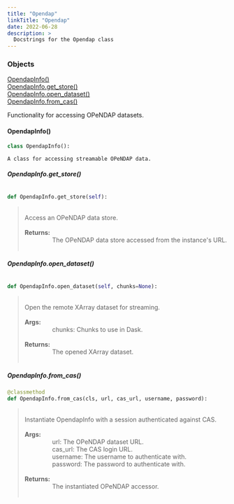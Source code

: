 ```yaml
---
title: "Opendap"
linkTitle: "Opendap"
date: 2022-06-28
description: >
  Docstrings for the Opendap class
---
```

### Objects

[OpendapInfo()](#opendapinfo)<br />
[OpendapInfo.get_store()](#opendapinfoget_store)<br />
[OpendapInfo.open_dataset()](#opendapinfoopen_dataset)<br />
[OpendapInfo.from_cas()](#opendapinfofrom_cas)<br />

Functionality for accessing OPeNDAP datasets.
#### OpendapInfo()
```python
class OpendapInfo():
```

```
A class for accessing streamable OPeNDAP data.
```

##### OpendapInfo.get_store()
```python

def OpendapInfo.get_store(self):
```
> <br />
> Access an OPeNDAP data store.<br />
> <br />
> <b>Returns:</b><br />
> &nbsp;&nbsp;&nbsp;&nbsp;&nbsp;&nbsp;&nbsp;&nbsp;&nbsp;&nbsp;&nbsp;&nbsp;&nbsp;&nbsp;&nbsp;  The OPeNDAP data store accessed from the instance's URL.<br />
> <br />
##### OpendapInfo.open_dataset()
```python

def OpendapInfo.open_dataset(self, chunks=None):
```
> <br />
> Open the remote XArray dataset for streaming.<br />
> <br />
> <b>Args:</b><br />
> &nbsp;&nbsp;&nbsp;&nbsp;&nbsp;&nbsp;&nbsp;&nbsp;&nbsp;&nbsp;&nbsp;&nbsp;&nbsp;&nbsp;&nbsp;  chunks: Chunks to use in Dask.<br />
> <br />
> <b>Returns:</b><br />
> &nbsp;&nbsp;&nbsp;&nbsp;&nbsp;&nbsp;&nbsp;&nbsp;&nbsp;&nbsp;&nbsp;&nbsp;&nbsp;&nbsp;&nbsp;  The opened XArray dataset.<br />
> <br />
##### OpendapInfo.from_cas()
```python
@classmethod
def OpendapInfo.from_cas(cls, url, cas_url, username, password):
```
> <br />
> Instantiate OpendapInfo with a session authenticated against CAS.<br />
> <br />
> <b>Args:</b><br />
> &nbsp;&nbsp;&nbsp;&nbsp;&nbsp;&nbsp;&nbsp;&nbsp;&nbsp;&nbsp;&nbsp;&nbsp;&nbsp;&nbsp;&nbsp;  url: The OPeNDAP dataset URL.<br />
> &nbsp;&nbsp;&nbsp;&nbsp;&nbsp;&nbsp;&nbsp;&nbsp;&nbsp;&nbsp;&nbsp;&nbsp;&nbsp;&nbsp;&nbsp;  cas_url: The CAS login URL.<br />
> &nbsp;&nbsp;&nbsp;&nbsp;&nbsp;&nbsp;&nbsp;&nbsp;&nbsp;&nbsp;&nbsp;&nbsp;&nbsp;&nbsp;&nbsp;  username: The username to authenticate with.<br />
> &nbsp;&nbsp;&nbsp;&nbsp;&nbsp;&nbsp;&nbsp;&nbsp;&nbsp;&nbsp;&nbsp;&nbsp;&nbsp;&nbsp;&nbsp;  password: The password to authenticate with.<br />
> <br />
> <b>Returns:</b><br />
> &nbsp;&nbsp;&nbsp;&nbsp;&nbsp;&nbsp;&nbsp;&nbsp;&nbsp;&nbsp;&nbsp;&nbsp;&nbsp;&nbsp;&nbsp;  The instantiated OPeNDAP accessor.<br />
> <br />